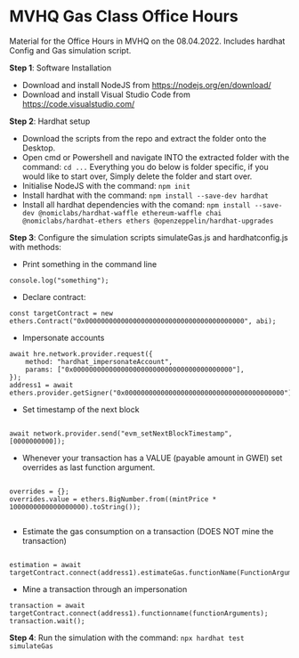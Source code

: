 # MVHQ Gas Class Office Hours 
Material for the Office Hours in MVHQ on the 08.04.2022. Includes hardhat Config and Gas simulation script.

**Step 1**: Software Installation
- Download and install NodeJS from https://nodejs.org/en/download/
- Download and install Visual Studio Code from https://code.visualstudio.com/


**Step 2**: Hardhat setup
- Download the scripts from the repo and extract the folder onto the Desktop.
- Open cmd or Powershell and navigate INTO the extracted folder with the command:
        ```cd ...```
        Everything you do below is folder specific, if you would like to start over, 
        Simply delete the folder and start over.
- Initialise NodeJS with the command:
        ```npm init```
- Install hardhat with the command:
        ```npm install --save-dev hardhat```
- Install all hardhat dependencies with the comand:
        ```npm install --save-dev @nomiclabs/hardhat-waffle ethereum-waffle chai @nomiclabs/hardhat-ethers ethers @openzeppelin/hardhat-upgrades```
    
**Step 3**: Configure the simulation scripts simulateGas.js and hardhatconfig.js with methods:     


- Print something in the command line

```
console.log("something");

```

- Declare contract:

```
const targetContract = new ethers.Contract("0x0000000000000000000000000000000000000000", abi);
```

- Impersonate accounts

```
await hre.network.provider.request({
    method: "hardhat_impersonateAccount",
    params: ["0x0000000000000000000000000000000000000000"],
});
address1 = await ethers.provider.getSigner("0x0000000000000000000000000000000000000000");
```

- Set timestamp of the next block

```

await network.provider.send("evm_setNextBlockTimestamp", [0000000000]);

```
- Whenever your transaction has a VALUE (payable amount in GWEI) set overrides as last function argument.


```

overrides = {};
overrides.value = ethers.BigNumber.from((mintPrice * 1000000000000000000).toString());


```

- Estimate the gas consumption on a transaction (DOES NOT mine the transaction)

```

estimation = await targetContract.connect(address1).estimateGas.functionName(FunctionArguments);

```


- Mine a transaction through an impersonation

```
transaction = await targetContract.connect(address1).functionname(functionArguments);
transaction.wait();

```


**Step 4**: Run the simulation with the command:
        ```npx hardhat test simulateGas```
